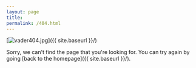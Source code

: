 ```yaml
---
layout: page
title: 
permalink: /404.html
---
```


[<img src="{{ site.baseurl }}/images/vader404.jpg" alt="vader404.jpg" style="margin: 0 auto;"/>]({{ site.baseurl }}/)

Sorry, we can't find the page that you're looking for. You can try again by going [back to the homepage]({{ site.baseurl }}/).
